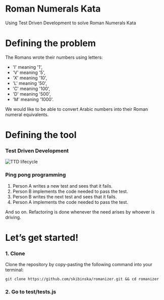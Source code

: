 # Roman Numerals Kata 

Using Test Driven Development to solve Roman Numerals Kata

# Defining the problem

The Romans wrote their numbers using letters: 

- 'I' meaning '1',
- 'V' meaning '5', 
- 'X' meaning '10',
- 'L' meaning '50',
- 'C' meaning '100', 
- 'D' meaning '500',
- 'M' meaning '1000'.

We would like to be able to convert Arabic numbers into their Roman numeral equivalents.   

# Defining the tool

### Test Driven Development

![TTD lifecycle](https://cloud.githubusercontent.com/assets/10700103/23134527/09fabe52-f78d-11e6-90d8-b747714a52f6.png)

### Ping pong programming

1. Person A writes a new test and sees that it fails.
2. Person B implements the code needed to pass the test.
3. Person B writes the next test and sees that it fails.
4. Person A implements the code needed to pass the test.

And so on. Refactoring is done whenever the need arises by whoever is driving.

# Let’s get started!

### 1. Clone

Clone the repository by copy-pasting the following command into your terminal:

  ```
  git clone https://github.com/skibinska/romanizer.git && cd romanizer
  ```

### 2. Go to test/tests.js




